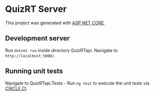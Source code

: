 # QuizRT Server

This project was generated with [ASP NET CORE](https://github.com/aspnet/AspNetCore).

## Development server

Run `dotnet run` inside directory QuizRTapi. Navigate to `http://localhost:5000/`.

## Running unit tests

Navigate to QuizRTapi.Tests -
Run `ng test` to execute the unit tests via [CIRCLE CI](https://github.com/circleci).
